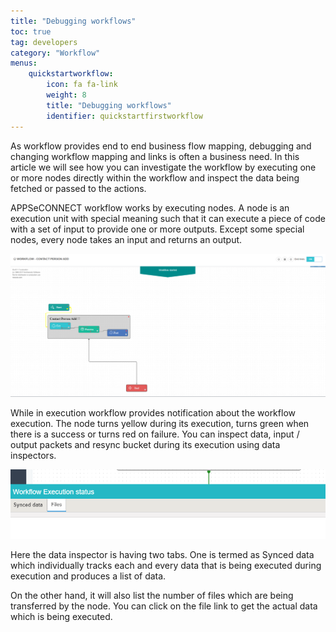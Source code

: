 ```yaml
---
title: "Debugging workflows"
toc: true
tag: developers
category: "Workflow"
menus: 
    quickstartworkflow:
        icon: fa fa-link
        weight: 8
        title: "Debugging workflows" 
        identifier: quickstartfirstworkflow
---
```

As workflow provides end to end business flow mapping, debugging and changing workflow mapping and links is often a business need. In this article we will see how you can investigate the workflow by executing one or more nodes directly within the workflow and inspect the data being fetched or passed to the actions.

APPSeCONNECT workflow works by executing nodes. A node is an execution unit with special meaning such that it can execute a piece of code with a set of input  to provide one or more outputs. 
Except some special nodes, every node takes an input and returns an output.

![Data Inspector Workflow](/staticfiles/workflow-management/media/data-inspector-workflow.PNG)

While in execution workflow provides notification about the workflow execution. The node turns yellow during its 
execution, turns green when there is a success or turns red on failure. You can inspect data, input / output packets 
and resync bucket during its execution using data inspectors. 

![Data Inspector Files](/staticfiles/workflow-management/media/data-inspector-files.PNG)

Here the data inspector is having two tabs. One is termed as Synced data which individually tracks each and 
every data that is being executed during execution and produces a list of data. 

On the other hand, it will also list the number of files which are being transferred by the node. You can click 
on the file link to get the actual data which is being executed. 
